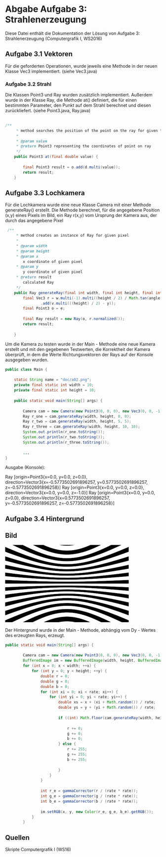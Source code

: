 ﻿# Abgabe Aufgabe 3: Strahlenerzeugung

Diese Datei enthält die Dokumentation der Lösung von Aufgabe 3: Strahlenerzeugung (Computergrafik I, WS2016) 

## Aufgabe 3.1 Vektoren

Für die geforderten Operationen, wurde jeweils eine Methode in der neuen Klasse  Vec3 implementiert. (siehe Vec3.java) 


### Aufgabe 3.2 Strahl

Die Klassen Point3 und Ray wurden zusätzlich implementiert. Außerdem wurde in der Klasse Ray, die Methode at() definiert, 
die für einen bestimmten Parameter, den Punkt auf dem Strahl berechnet und diesen zurückliefert. (siehe Point3.java, Ray.java)
```java

/**
	 * method searches the position of the point on the ray for given t
	 *
	 * @param value
	 * @return Point3 representing the coordinates of point on ray
	 */
	public Point3 at(final double value) {

		final Point3 result = o.add(d.multi(value));
		return result;
	}


```
## Aufgabe 3.3 Lochkamera

Für die Lochkamera wurde eine neue Klasse Camera mit einer Methode generateRay() erstellt. Die Methode berechnet, für die angegebene Position (x,y) 
eines Pixels im Bild,  ein Ray r(x,y) vom Ursprung der Kamera aus, der durch das angegebene Pixel 

```java
 /**
     * method creates an instance of Ray for given pixel
     *
     * @param width
     * @param height
     * @param x 
		x coordinate of given pixel
     * @param y 
		y coordinate of given pixel
     * @return result
		calculated Ray
     */
	public Ray generateRay(final int width, final int height, final int x, final int y) {
		final Vec3 r = w.multi(-1).multi((height / 2) / Math.tan(angle / 2)).add(u.multi((x - ((width) / 2))))
				.add(v.multi(((height) / 2) - y));
		final Point3 o = e;

		final Ray result = new Ray(o, r.normalized());
		return result;

	}
```

Um die Kamera zu testen wurde in der Main - Methode eine neue Kamera erstellt und mit den gegebenen Testwerten,
die Korrektheit der Kamera überprüft, in dem die Werte Richtungsvektoren der Rays auf der Konsole ausgegeben wurden.

```java
public class Main {

	static String name = "doc/a02.png";
	private final static int width = 10;
	private final static int height = 10;

	public static void main(String[] args) {

		Camera cam = new Camera(new Point3(0, 0, 0), new Vec3(0, 0, -1), new Vec3(0, 1, 0), Math.PI / 2);
		Ray r_one = cam.generateRay(width, height, 0, 0);
		Ray r_two = cam.generateRay(width, height, 5, 5);
		Ray r_three = cam.generateRay(width, height, 10, 10);
		System.out.println(r_one.toString());
		System.out.println(r_two.toString());
		System.out.println(r_three.toString());

		...
}


```

Ausgabe (Konsole):

Ray [origin=Point3{x=0.0, y=0.0, z=0.0}, direction=Vector3{x=-0.5773502691896257, y=0.5773502691896257, z=-0.5773502691896258}]
Ray [origin=Point3{x=0.0, y=0.0, z=0.0}, direction=Vector3{x=0.0, y=0.0, z=-1.0}]
Ray [origin=Point3{x=0.0, y=0.0, z=0.0}, direction=Vector3{x=0.5773502691896257, y=-0.5773502691896257, z=-0.5773502691896258}]



## Aufgabe 3.4 Hintergrund



## Bild

![](a03.png)




Der Hintergrund wurde in der Main - Methode, abhängig vom Dy - Wertes des erzeugten Rays, erzeugt.

```java
public static void main(String[] args) {

		Camera cam = new Camera(new Point3(0, 0, 0), new Vec3(0, 0, -1), new Vec3(0, 1, 0), Math.PI / 2);
		BufferedImage im = new BufferedImage(width, height, BufferedImage.TYPE_INT_RGB);
		for (int x = 0; x < width; ++x) {
			for (int y = 0; y < height; ++y) {
				double r = 0;
				double g = 0;
				double b = 0;
				for (int xi = 0; xi < rate; xi++) {
					for (int yi = 0; yi < rate; yi++) {
						double xs = x + (xi + Math.random()) / rate;
						double ys = y + (yi + Math.random()) / rate;

						if ((int) Math.floor(cam.generateRay(width, height,  xs, ys).d.y * p) % 2 == 0) {

							r += 0;
							g += 0;
							b += 0;
						} else {
							r += 255;
							g += 255;
							b += 255;

						}
					}
				}

				int r_e = gammaCorrector(r / (rate * rate));
				int g_e = gammaCorrector(g / (rate * rate));
				int b_e = gammaCorrector(b / (rate * rate));

				im.setRGB(x, y, new Color(r_e, g_e, b_e).getRGB());
			}
		}


```



## Quellen

Skripte Computergrafik I (WS16)
